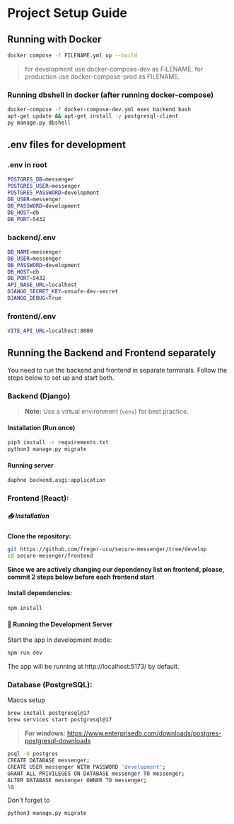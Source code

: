 # Project Setup Guide

## Running with Docker
```sh
docker compose -f FILENAME.yml up --build
```
> for development use docker-compose-dev as FILENAME, for production use docker-compose-prod as FILENAME.

### Running dbshell in docker (after running docker-compose)
```sh
docker-compose -f docker-compose-dev.yml exec backend bash
apt-get update && apt-get install -y postgresql-client
py manage.py dbshell
````
## .env files for development

### .env in root
```sh
POSTGRES_DB=messenger
POSTGRES_USER=messenger
POSTGRES_PASSWORD=development
DB_USER=messenger
DB_PASSWORD=development
DB_HOST=db
DB_PORT=5432
````

### backend/.env
```sh
DB_NAME=messenger
DB_USER=messenger
DB_PASSWORD=development
DB_HOST=db
DB_PORT=5432
API_BASE_URL=localhost
DJANGO_SECRET_KEY=unsafe-dev-secret
DJANGO_DEBUG=True
```

### frontend/.env
```sh
VITE_API_URL=localhost:8000
```

## Running the Backend and Frontend separately

You need to run the backend and frontend in separate terminals. Follow the steps below to set up and start both.

### Backend (Django)

> **Note:** Use a virtual environment (`venv`) for best practice.


#### Installation (Run once)
```sh
pip3 install -r requirements.txt
python3 manage.py migrate
```


#### Running server
```sh
daphne backend.asgi:application
```

### Frontend (React):
##### 📥 Installation
**Clone the repository:**
```sh
git https://github.com/freger-ucu/secure-messenger/tree/develop
cd secure-mesenger/frontend
```

**Since we are actively changing our dependency list on frontend, please, commit 2 steps below before each frontend start**
#### Install dependencies:
```sh
npm install
```
#### 🔧 Running the Development Server
Start the app in development mode:
```sh
npm run dev
```

The app will be running at http://localhost:5173/ by default.


### Database (PostgreSQL):
Macos setup
```sh
brew install postgresql@17
brew services start postgresql@17
```
> **For windows:** https://www.enterprisedb.com/downloads/postgres-postgresql-downloads
```sh
psql -U postgres
CREATE DATABASE messenger;
CREATE USER messenger WITH PASSWORD 'development';
GRANT ALL PRIVILEGES ON DATABASE messenger TO messenger;
ALTER DATABASE messenger OWNER TO messenger;
\q
```
Don't forget to
```sh
python3 manage.py migrate
```
